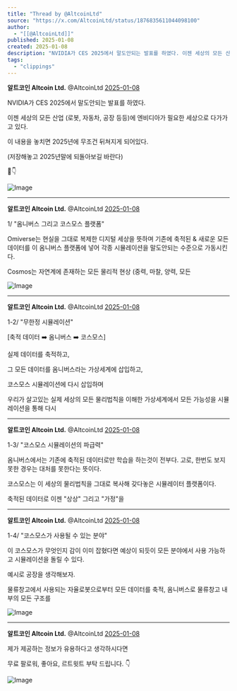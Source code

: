 ```yaml
---
title: "Thread by @AltcoinLtd"
source: "https://x.com/AltcoinLtd/status/1876835611044098100"
author:
  - "[[@AltcoinLtd]]"
published: 2025-01-08
created: 2025-01-08
description: "NVIDIA가 CES 2025에서 말도안되는 발표를 하였다. 이젠 세상의 모든 산업 (로봇, 자동차, 공장 등등)에 엔비디아가 필요한 세상으로 다가가고 있다. 이 내용을 놓치면 2025년에 무조건 뒤쳐지게 되어있다. (저장해놓고 2025년말에 되돌"
tags:
  - "clippings"
---
```

**알트코인 Altcoin Ltd.** @AltcoinLtd [2025-01-08](https://x.com/AltcoinLtd/status/1876835611044098100)

NVIDIA가 CES 2025에서 말도안되는 발표를 하였다.

이젠 세상의 모든 산업 (로봇, 자동차, 공장 등등)에 엔비디아가 필요한 세상으로 다가가고 있다.

이 내용을 놓치면 2025년에 무조건 뒤쳐지게 되어있다.

(저장해놓고 2025년말에 되돌아보길 바란다)

🧵👇

![Image](https://pbs.twimg.com/media/GgvL0wdWMAEnTk1?format=jpg&name=large)

---

**알트코인 Altcoin Ltd.** @AltcoinLtd [2025-01-08](https://x.com/AltcoinLtd/status/1876835614336618624)

1/ "옴니버스 그리고 코스모스 플랫폼"

Omiverse는 현실을 그대로 복제한 디지털 세상을 뜻하며 기존에 축적된 & 새로운 모든 데이터를 이 옴니버스 플랫폼에 넣어 각종 시뮬레이션을 말도안되는 수준으로 가동시킨다.

Cosmos는 자연계에 존재하는 모든 물리적 현상 (중력, 마찰, 양력, 모든

![Image](https://pbs.twimg.com/media/GgvNL0SXAAAX6q-?format=jpg&name=large)

---

**알트코인 Altcoin Ltd.** @AltcoinLtd [2025-01-08](https://x.com/AltcoinLtd/status/1876835625615208568)

1-2/ "무한정 시뮬레이션"

\[축적 데이터 ➡️ 옴니버스 ➡️ 코스모스\]

실제 데이터를 축적하고,

그 모든 데이터를 옴니버스라는 가상세계에 삽입하고,

코스모스 시뮬레이션에 다시 삽입하며

우리가 살고있는 실제 세상의 모든 물리법칙을 이해한 가상세계에서 모든 가능성을 시뮬레이션을 통해 다시

---

**알트코인 Altcoin Ltd.** @AltcoinLtd [2025-01-08](https://x.com/AltcoinLtd/status/1876835627972362721)

1-3/ "코스모스 시뮬레이션의 파급력"

옴니버스에서는 기존에 축적된 데이터로만 학습을 하는것이 전부다. 고로, 한번도 보지 못한 경우는 대처를 못한다는 뜻이다.

코스모스는 이 세상의 물리법칙을 그대로 복사해 갖다놓은 시뮬레이터 플랫폼이다.

축적된 데이터로 이젠 "상상" 그리고 "가정"을

---

**알트코인 Altcoin Ltd.** @AltcoinLtd [2025-01-08](https://x.com/AltcoinLtd/status/1876835630224695415)

1-4/ "코스모스가 사용될 수 있는 분야"

이 코스모스가 무엇인지 감이 이미 잡혔다면 예상이 되듯이 모든 분야에서 사용 가능하고 시뮬레이션을 돌릴 수 있다.

예시로 공장을 생각해보자.

물류창고에서 사용되는 자율로봇으로부터 모든 데이터를 축적, 옴니버스로 물류창고 내부의 모든 구조를

![Image](https://pbs.twimg.com/media/GgvTCC9XoAAZzY6?format=jpg&name=large)

---

**알트코인 Altcoin Ltd.** @AltcoinLtd [2025-01-08](https://x.com/AltcoinLtd/status/1876835632909054043)

제가 제공하는 정보가 유용하다고 생각하시다면

무료 팔로워, 좋아요, 르트윗트 부탁 드립니다. 👇

![Image](https://pbs.twimg.com/media/GgvXORaXYAIe-JB?format=png&name=large)